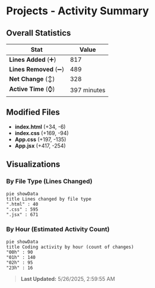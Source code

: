 # Projects - Activity Summary 

## Overall Statistics

| Stat                   | Value                                                             |
| ---------------------- | ----------------------------------------------------------------- |
| **Lines Added** (➕)   | 817                                          |
| **Lines Removed** (➖) | 489                                        |
| **Net Change** (↕)    | 328                |
| **Active Time** (⌚)   | 397 minutes |


## Modified Files
- **index.html** (+34, -6)
- **index.css** (+169, -94)
- **App.css** (+197, -135)
- **App.jsx** (+417, -254)

## Visualizations

### By File Type (Lines Changed)

```mermaid
pie showData
title Lines changed by file type
".html" : 40
".css" : 595
".jsx" : 671
```

### By Hour (Estimated Activity Count)

```mermaid
pie showData
title Coding activity by hour (count of changes)
"00h" : 90
"01h" : 140
"02h" : 95
"23h" : 16
```


> **Last Updated:** 5/26/2025, 2:59:55 AM